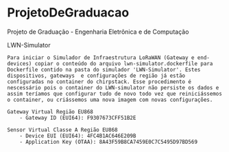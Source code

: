 # ProjetoDeGraduacao
Projeto de Graduação - Engenharia Eletrônica e de Computação


LWN-Simulator

    Para iniciar o Simulador de Infraestrutura LoRaWAN (Gateway e end-devices) copiar o conteúdo do arquivo lwn-simulator.dockerfile para Dockerfile contido na pasta do simulador 'LWN-Simulator'. Estes dispositivos, gateways  e configurações de região já estão configuradas no container do chirpstack. Esse procedimento é nescessário pois o container do LWN-simulator não persiste os dados e assim teríamos que configurar tudo de novo todo vez que reiniciássemos o container, ou criássemos uma nova imagem com novas configurações.

    Gateway Virtual Região EU868
        - Gateway ID (EUI64): F9307673CFF51B2E

    Sensor Virtual Classe A Região EU868
        - Device EUI (EUI64): 4FC4B1AC646E209B
        - Application Key (OTAA): 8A43F59B8CA7459E0C7C5495D97BD569